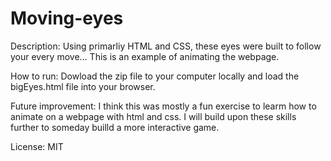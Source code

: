 # Moving-eyes

Description: Using primarliy HTML and CSS, these eyes were built to follow your every move... This is an example of animating the webpage. 

How to run: Dowload the zip file to your computer locally and load the bigEyes.html file into your browser.

Future improvement: I think this was mostly a fun exercise to learm how to animate on a webpage with html and css. I will build upon these skills further to someday builld a more interactive game. 

License: MIT
